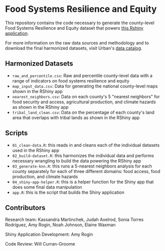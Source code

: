 # Food Systems Resilience and Equity

This repository contains the code necessary to generate the county-level Food Systems Resilience and Equity dataset that powers [this Rshiny application](https://urban-institute.shinyapps.io/food-systems-clustering/).

For more information on the raw data sources and methodology and to download the final harmonized datasets, visit Urban's [data catalog](https://datacatalog.urban.org/dataset/food-systems-resilience-and-equity).

## Harmonized Datasets
- `raw_and_percentile.csv`: Raw and percentile county-level data with a range of indicators on food systems resilience and equity
- `map_input_data.csv`: Data for generating the national county-level maps shown in the RShiny app
- `nearest_neighbors.csv`: Data on each county's 5 "nearest neighbors" for food security and access, agricultural production, and climate hazards as shown in the RShiny app
- `tribal_land_clean.csv`: Data on the percentage of each county's land area that overlaps with tribal lands as shown in the RShiny app

## Scripts
- `01_clean-data.R`: this reads in and cleans each of the individual datasets used in the RShiny app
- `02_build-dataset.R`: this harmonizes the individual data and performs necessary wrangling to build the data powering the RShiny app
- `03_generate-knn.R`: this runs a 5-nearest neighbors analysis for each county separately for each of three different domains: food access, food production, and climate hazards
- `04_shiny-app-helper.R`: this is a helper function for the Shiny app that does some final data manipulation
- `app.R`: this is the script that builds the Shiny application

## Contributors 
Research team: Kassandra Martinchek, Judah Axelrod, Sonia Torres Rodríguez, Amy Rogin, Noah Johnson, Elaine Waxman

Shiny Application Development: Amy Rogin

Code Review: Will Curran-Groome

